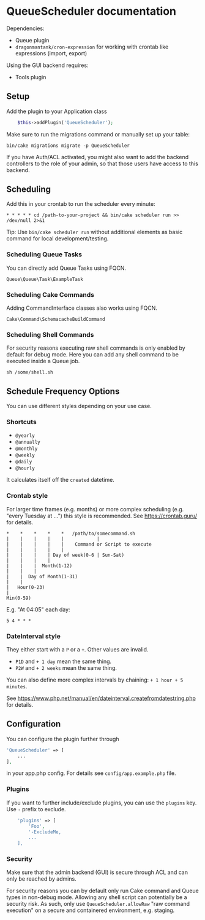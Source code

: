 # QueueScheduler documentation

Dependencies:
- Queue plugin
- `dragonmantank/cron-expression` for working with crontab like expressions (import, export)

Using the GUI backend requires:
- Tools plugin

## Setup

Add the plugin to your Application class
```php
    $this->addPlugin('QueueScheduler');
```

Make sure to run the migrations command or manually set up your table:

    bin/cake migrations migrate -p QueueScheduler

If you have Auth/ACL activated, you might also want to add the backend controllers to
the role of your admin, so that those users have access to this backend.

## Scheduling

Add this in your crontab to run the scheduler every minute:
```cronexp
* * * * * cd /path-to-your-project && bin/cake scheduler run >> /dev/null 2>&1
```
Tip: Use `bin/cake scheduler run` without additional elements as basic command for local development/testing.

### Scheduling Queue Tasks

You can directly add Queue Tasks using FQCN.
```
Queue\Queue\Task\ExampleTask
```
### Scheduling Cake Commands

Adding CommandInterface classes also works using FQCN.
```
Cake\Command\SchemacacheBuildCommand
```

### Scheduling Shell Commands
For security reasons executing raw shell commands is only enabled by default for debug mode.
Here you can add any shell command to be executed inside a Queue job.
```
sh /some/shell.sh
```

## Schedule Frequency Options

You can use different styles depending on your use case.

### Shortcuts
- `@yearly`
- `@annually`
- `@monthly`
- `@weekly`
- `@daily`
- `@hourly`

It calculates itself off the `created` datetime.

### Crontab style
For larger time frames (e.g. months) or more complex scheduling (e.g. "every Tuesday at ...") this style is recommended.
See https://crontab.guru/ for details.

```cronexp
*    *    *    *    *   /path/to/somecommand.sh
|    |    |    |    |            |
|    |    |    |    |    Command or Script to execute
|    |    |    |    |
|    |    |    | Day of week(0-6 | Sun-Sat)
|    |    |    |
|    |    |  Month(1-12)
|    |    |
|    |  Day of Month(1-31)
|    |
|   Hour(0-23)
|
Min(0-59)
```

E.g. "At 04:05" each day:
```cronexp
5 4 * * *
```

### DateInterval style

They either start with a `P` or a `+`. Other values are invalid.

- `P1D` and `+ 1 day` mean the same thing.
- `P2W` and `+ 2 weeks` mean the same thing.

You can also define more complex intervals by chaining: `+ 1 hour + 5 minutes`.

See https://www.php.net/manual/en/dateinterval.createfromdatestring.php for details.


## Configuration

You can configure the plugin further through
```php
'QueueScheduler' => [
    ...
],
```

in your app.php config.
For details see `config/app.example.php` file.

### Plugins
If you want to further include/exclude plugins, you can use the `plugins` key. Use `-` prefix to exclude.
```php
    'plugins' => [
        'Foo',
        '-ExcludeMe,
        ...
    ],
```

### Security
Make sure that the admin backend (GUI) is secure through ACL and can only be reached by admins.

For security reasons you can by default only run Cake command and Queue types in non-debug mode.
Allowing any shell script can potentially be a security risk.
As such, only use `QueueScheduler.allowRaw` "raw command execution" on a secure and containered environment, e.g. staging.

